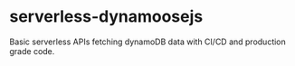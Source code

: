 # serverless-dynamoosejs
Basic serverless APIs fetching dynamoDB data with CI/CD and production grade code.
